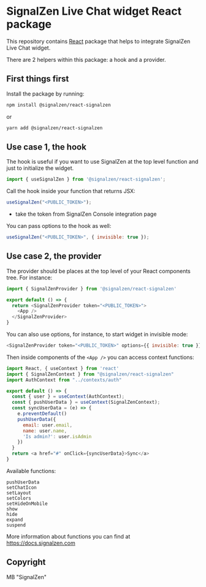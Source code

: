 # SignalZen Live Chat widget React package

This repository contains [React](https://github.com/facebook/react) package that helps to integrate SignalZen Live Chat widget.

There are 2 helpers within this package: a hook and a provider.

## First things first

Install the package by running:
```bash
npm install @signalzen/react-signalzen
```
or
```bash
yarn add @signalzen/react-signalzen
```

## Use case 1, the hook

The hook is useful if you want to use SignalZen at the top level function and just to initialize the widget.

```javascript
import { useSignalZen } from '@signalzen/react-signalzen';
```

Call the hook inside your function that returns JSX:

```javascript
useSignalZen("<PUBLIC_TOKEN>");
```
* take the token from SignalZen Console integration page

You can pass options to the hook as well:
```javascript
useSignalZen("<PUBLIC_TOKEN>", { invisible: true });
```

## Use case 2, the provider
The provider should be places at the top level of your React components tree. For instance:

```javascript
import { SignalZenProvider } from '@signalzen/react-signalzen'

export default () => {
  return <SignalZenProvider token="<PUBLIC_TOKEN>">
    <App />
  </SignalZenProvider>
}
```

You can also use options, for instance, to start widget in invisible mode:
```javascript
<SignalZenProvider token="<PUBLIC_TOKEN>" options={{ invisible: true }}></SignalZenProvider>
```

Then inside components of the `<App />` you can access context functions:
```javascript
import React, { useContext } from 'react'
import { SignalZenContext } from "@signalzen/react-signalzen"
import AuthContext from "../contexts/auth"

export default () => {
  const { user } = useContext(AuthContext);
  const { pushUserData } = useContext(SignalZenContext);
  const syncUserData = (e) => {
    e.preventDefault()
    pushUserData({
      email: user.email,
      name: user.name,
      'Is admin?': user.isAdmin
    })
  }
  return <a href="#" onClick={syncUserData}>Sync</a>
}
```

Available functions:
```
pushUserData
setChatIcon
setLayout
setColors
setHideOnMobile
show
hide
expand
suspend
```

More information about functions you can find at https://docs.signalzen.com
## Copyright
MB "SignalZen"
